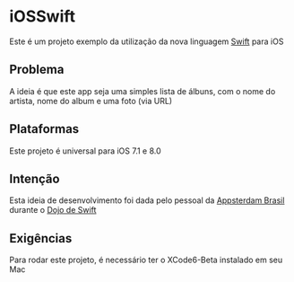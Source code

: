 # iOSSwift

Este é um projeto exemplo da utilização da nova linguagem [Swift](https://developer.apple.com/swift/) para iOS

## Problema

A ideia é que este app seja uma simples lista de álbuns, com o nome do artista, nome do album e uma foto (via URL)

## Plataformas

Este projeto é universal para iOS 7.1 e 8.0

## Intenção

Esta ideia de desenvolvimento foi dada pelo pessoal da [Appsterdam Brasil](http://brasil.appsterdam.rs) durante o [Dojo de Swift](http://www.meetup.com/AppsterdamBR/events/187004552/)

## Exigências

Para rodar este projeto, é necessário ter o XCode6-Beta instalado em seu Mac